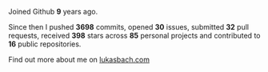 Joined Github **9** years ago.

Since then I pushed **3698** commits, opened **30** issues, submitted **32** pull requests, received **398** stars across **85** personal projects and contributed to **16** public repositories.

Find out more about me on [lukasbach.com](https://lukasbach.com)
